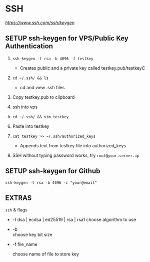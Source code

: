 # SSH
*https://www.ssh.com/ssh/keygen*

## SETUP ssh-keygen for VPS/Public Key Authentication

1. ``ssh-keygen -t rsa -b 4096 -f testkey``
   * Creates public and a private key called testkey.pub/testkeyC

2. ``cd ~/.ssh/ && ls``
   * cd and view .ssh files
3. Copy testkey.pub to clipboard
4. ssh into vps
5. ``cd ~/.ssh/ && vim testkey``
6. Paste into testkey

7. ``cat testkey >> ~/.ssh/authorized_keys``
   * Appends text from testkey file into authorized_keys
8. SSH without typing password works, try ``root@your.server.ip``

## SETUP ssh-keygen for Github
``ssh-keygen -t rsa -b 4096 -c "your@email"``



EXTRAS
-

``ssh`` & flags 

* -t dsa | ecdsa | ed25519 | rsa | rsa1
  choose algorithm to use	

* -b  
  choose key bit size 

* -f file_name 

  choose name of file to store key